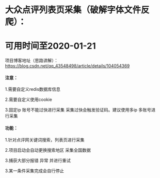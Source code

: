 # 大众点评列表页采集（破解字体文件反爬）：
# 可用时间至2020-01-21

项目博客地址（思路讲解）：https://blog.csdn.net/qq_43548498/article/details/104054369

#### 注意：

1.需要自定义redis数据库信息

2.需要自定义使用cookie

3.固定ip 账号不能过快进行采集 采集过快会触发验证码。建议使用多ip 多账号进行采集

#### 功能：

1.针对点评网关键词搜索，列表页进行采集

2.项目启动会自动更换搜索地区 采集全国数据

3.捕获大部分报错 异常 并进行重试

3.某一条件采集完成会自行停止



